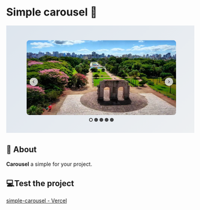 <h1>
Simple carousel 🎠
</h1>
<img src="assets/screenshot.png"/>

## 📕 About
**Carousel** a simple for your project.

## 💻Test the project
[simple-carousel - Vercel](https://projetos-front-end-gamma.vercel.app/)
